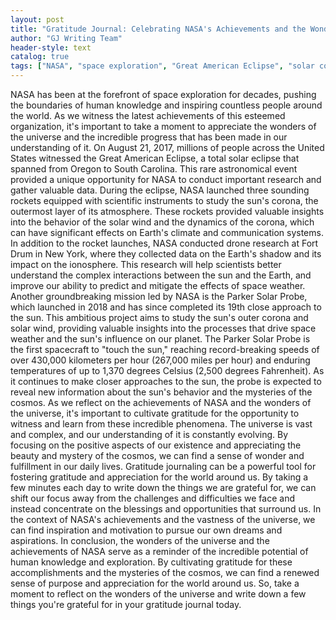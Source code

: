 ```yaml
---
layout: post
title: "Gratitude Journal: Celebrating NASA's Achievements and the Wonders of the Universe"
author: "GJ Writing Team"
header-style: text
catalog: true
tags: ["NASA", "space exploration", "Great American Eclipse", "solar corona", "Parker Solar Probe", "gratitude", "universe"]
---
```


NASA has been at the forefront of space exploration for decades, pushing the boundaries of human knowledge and inspiring countless people around the world. As we witness the latest achievements of this esteemed organization, it's important to take a moment to appreciate the wonders of the universe and the incredible progress that has been made in our understanding of it. On August 21, 2017, millions of people across the United States witnessed the Great American Eclipse, a total solar eclipse that spanned from Oregon to South Carolina. This rare astronomical event provided a unique opportunity for NASA to conduct important research and gather valuable data. During the eclipse, NASA launched three sounding rockets equipped with scientific instruments to study the sun's corona, the outermost layer of its atmosphere. These rockets provided valuable insights into the behavior of the solar wind and the dynamics of the corona, which can have significant effects on Earth's climate and communication systems. In addition to the rocket launches, NASA conducted drone research at Fort Drum in New York, where they collected data on the Earth's shadow and its impact on the ionosphere. This research will help scientists better understand the complex interactions between the sun and the Earth, and improve our ability to predict and mitigate the effects of space weather. Another groundbreaking mission led by NASA is the Parker Solar Probe, which launched in 2018 and has since completed its 19th close approach to the sun. This ambitious project aims to study the sun's outer corona and solar wind, providing valuable insights into the processes that drive space weather and the sun's influence on our planet. The Parker Solar Probe is the first spacecraft to "touch the sun," reaching record-breaking speeds of over 430,000 kilometers per hour (267,000 miles per hour) and enduring temperatures of up to 1,370 degrees Celsius (2,500 degrees Fahrenheit). As it continues to make closer approaches to the sun, the probe is expected to reveal new information about the sun's behavior and the mysteries of the cosmos. As we reflect on the achievements of NASA and the wonders of the universe, it's important to cultivate gratitude for the opportunity to witness and learn from these incredible phenomena. The universe is vast and complex, and our understanding of it is constantly evolving. By focusing on the positive aspects of our existence and appreciating the beauty and mystery of the cosmos, we can find a sense of wonder and fulfillment in our daily lives. Gratitude journaling can be a powerful tool for fostering gratitude and appreciation for the world around us. By taking a few minutes each day to write down the things we are grateful for, we can shift our focus away from the challenges and difficulties we face and instead concentrate on the blessings and opportunities that surround us. In the context of NASA's achievements and the vastness of the universe, we can find inspiration and motivation to pursue our own dreams and aspirations. In conclusion, the wonders of the universe and the achievements of NASA serve as a reminder of the incredible potential of human knowledge and exploration. By cultivating gratitude for these accomplishments and the mysteries of the cosmos, we can find a renewed sense of purpose and appreciation for the world around us. So, take a moment to reflect on the wonders of the universe and write down a few things you're grateful for in your gratitude journal today.
